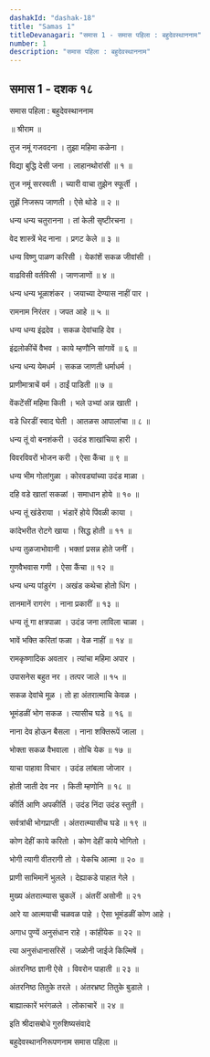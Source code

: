```yaml
---
dashakId: "dashak-18"
title: "Samas 1"
titleDevanagari: "समास 1 - समास पहिला : बहुदेवस्थाननाम"
number: 1
description: "समास पहिला : बहुदेवस्थाननाम"
---
```


## समास 1 - दशक १८

समास पहिला : बहुदेवस्थाननाम

॥ श्रीराम ॥

तुज नमूं गजवदना । तुझा महिमा कळेना ।

विद्या बुद्धि देसी जना । लाहानथोरांसी ॥ १ ॥

तुज नमूं सरस्वती । च्यारी वाचा तुझेन स्फूर्ती ।

तुझें निजरूप जाणती । ऐसे थोडे ॥ २ ॥

धन्य धन्य चतुरानना । तां केली सृष्टीरचना ।

वेद शास्त्रें भेद नाना । प्रगट केले ॥ ३ ॥

धन्य विष्णु पाळण करिसी । येकांशें सकळ जीवांसी ।

वाढविसी वर्तविसी । जाणजाणों ॥ ४ ॥

धन्य धन्य भूळाशंकर । जयाच्या देण्यास नाहीं पार ।

रामनाम निरंतर । जपत आहे ॥ ५ ॥

धन्य धन्य इंद्रदेव । सकळ देवांचाहि देव ।

इंद्रलोकींचें वैभव । काये म्हणौनि सांगावें ॥ ६ ॥

धन्य धन्य येमधर्म । सकळ जाणती धर्माधर्म ।

प्राणीमात्राचें वर्म । ठाईं पाडिती ॥ ७ ॥

वेंकटेंसीं महिमा किती । भले उभ्यां अन्न खाती ।

वडे धिरडीं स्वाद घेती । आतळस आपालांचा ॥ ८ ॥

धन्य तूं वो बनशंकरी । उदंड शाखांचिया हारी ।

विवरविवरों भोजन करी । ऐसा कैंचा ॥ ९ ॥

धन्य भीम गोलांगुळा । कोरवड्यांच्या उदंड माळा ।

दहि वडे खातां सकळां । समाधान होये ॥ १० ॥

धन्य तूं खंडेराया । भंडारें होये पिंवळी काया ।

कांदेभरीत रोटगे खाया । सिद्ध होती ॥ ११ ॥

धन्य तुळजाभोवानी । भक्तां प्रसन्न होते जनीं ।

गुणवैभवास गणी । ऐसा कैंचा ॥ १२ ॥

धन्य धन्य पांडुरंग । अखंड कथेचा होतो धिंग ।

तानमानें रागरंग । नाना प्रकारीं ॥ १३ ॥

धन्य तूं गा क्षत्रपाळा । उदंड जना लाविला चाळा ।

भावें भक्ति करितां फळा । वेळ नाहीं ॥ १४ ॥

रामकृष्णादिक अवतार । त्यांचा महिमा अपार ।

उपासनेस बहुत नर । तत्पर जाले ॥ १५ ॥

सकळ देवांचे मूळ । तो हा अंतरात्माचि केवळ ।

भूमंडळीं भोग सकळ । त्यासीच घडे ॥ १६ ॥

नाना देव होऊन बैसला । नाना शक्तिरूपें जाला ।

भोक्ता सकळ वैभवाला । तोचि येक ॥ १७ ॥

याचा पाहावा विचार । उदंड लांबला जोजार ।

होती जाती देव नर । किती म्हणोनि ॥ १८ ॥

कीर्ति आणि अपकीर्ति । उदंड निंदा उदंड स्तुती ।

सर्वत्रांची भोगप्राप्ती । अंतरात्म्यासीच घडे ॥ १९ ॥

कोण देहीं काये करितो । कोण देहीं काये भोगितो ।

भोगी त्यागी वीतरागी तो । येकचि आत्मा ॥ २० ॥

प्राणी साभिमानें भुलले । देह्याकडे पाहात गेले ।

मुख्य अंतरात्म्यास चुकलें । अंतरीं असोनी ॥ २१

आरे या आत्मयाची चळवळ पाहे । ऐसा भूमंडळीं कोण आहे ।

अगाध पुण्यें अनुसंधान राहे । कांहींयेक ॥ २२ ॥

त्या अनुसंधानासरिसें । जळोनी जाईजे किल्मिषें ।

अंतरनिष्ठ ज्ञानी ऐसे । विवरोन पाहाती ॥ २३ ॥

अंतरनिष्ठ तितुके तरले । अंतरभ्रष्ट तितुके बुडाले ।

बाह्यात्कारें भरंगळले । लोकाचारें ॥ २४ ॥

इति श्रीदासबोधे गुरुशिष्यसंवादे

बहुदेवस्थाननिरूपणनाम समास पहिला ॥
